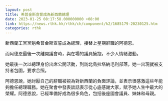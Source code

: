 ```yaml
---
layout: post
title: 希普金斯宣誓成為新西蘭總理
date: 2023-01-25 08:17:58.000000000 +08:00
link: https://news.rthk.hk/rthk/ch/component/k2/1685179-20230125.htm
categories: rthk
---
```


新西蘭工黨黨魁希普金斯宣誓成為總理，接替上星期辭職的阿德恩。

而阿德恩最後一次離開議會時，與在場的議員擁抱，不少人情緒激動。

她最後一次以總理身份出席公開活動，到訪北島拉塔納毛利部落，她一出現就被支持者包圍，要求合照。

阿德恩說，她討厭自己的辭職被視為對新西蘭的負面評論，並表示很感激這些年能夠擔任總理職務。她在聚會中發表談話表示從心底感謝大家，賦予她人生中最大的榮耀。阿德恩說，已經準備好成為很多角色，包括後座國會議員、妹妹和母親。

